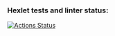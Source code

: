 ### Hexlet tests and linter status:
[![Actions Status](https://github.com/EvaUlnitskaya/frontend-project-46/actions/workflows/hexlet-check.yml/badge.svg)](https://github.com/EvaUlnitskaya/frontend-project-46/actions)